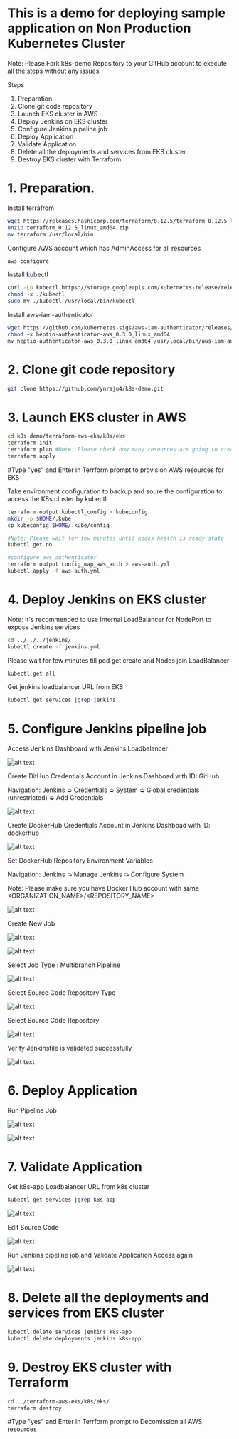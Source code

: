 
# This is a demo for deploying sample application on Non Production Kubernetes Cluster

Note: Please Fork k8s-demo Repository to your GitHub account to execute all the steps without any issues.

Steps
1. Preparation
2. Clone git code repository
3. Launch EKS cluster in AWS
4. Deploy Jenkins on EKS cluster
5. Configure Jenkins pipeline job
6. Deploy Application
7. Validate Application
8. Delete all the deployments and services from EKS cluster
9. Destroy EKS cluster with Terraform 

#   1. Preparation.

Install terrafrom

```bash
wget https://releases.hashicorp.com/terraform/0.12.5/terraform_0.12.5_linux_amd64.zip
unzip terraform_0.12.5_linux_amd64.zip
mv terraform /usr/local/bin
```
Configure AWS account which has AdminAccess for all resources

```bash
aws configure
```

Install kubectl 
```bash
curl -Lo kubectl https://storage.googleapis.com/kubernetes-release/release/$(curl -s https://storage.googleapis.com/kubernetes-release/release/stable.txt)/bin/linux/amd64/kubectl
chmod +x ./kubectl
sudo mv ./kubectl /usr/local/bin/kubectl
```

Install aws-iam-authenticator

```bash
wget https://github.com/kubernetes-sigs/aws-iam-authenticator/releases/download/v0.3.0/heptio-authenticator-aws_0.3.0_linux_amd64
chmod +x heptio-authenticator-aws_0.3.0_linux_amd64
mv heptio-authenticator-aws_0.3.0_linux_amd64 /usr/local/bin/aws-iam-authenticator
```


# 2. Clone git code repository

```bash
git clone https://github.com/ynraju4/k8s-demo.git
```

# 3. Launch EKS cluster in AWS

```bash
cd k8s-demo/terraform-aws-eks/k8s/eks
terraform init
terraform plan #Note: Please check how many resources are going to create on AWS for EKS
terraform apply 
```
#Type "yes" and Enter in Terrform prompt to provision AWS resources for EKS

Take environment configuration to backup and soure the configuration to access the K8s cluster by kubectl 

```bash
terraform output kubectl_config > kubeconfig
mkdir -p $HOME/.kube
cp kubeconfig $HOME/.kube/config

#Note: Please wait for few minutes until nodes health is ready state
kubectl get no

#configure aws authenticater
terraform output config_map_aws_auth > aws-auth.yml
kubectl apply -f aws-auth.yml
```

# 4. Deploy Jenkins on EKS cluster

Note: It's recommended to use Internal LoadBalancer for NodePort to expose Jenkins services

```bash
cd ../../../jenkins/
kubectl create -f jenkins.yml
```
Please wait for few minutes till pod get create and Nodes join LoadBalancer

```bash
kubectl get all
```

Get jenkins loadbalancer URL from EKS

```bash
kubectl get services |grep jenkins
```

# 5. Configure Jenkins pipeline job

Access Jenkins Dashboard with Jenkins Loadbalancer

![alt text](https://github.com/ynraju4/Readme_Images/blob/master/Jenkins_Home_Page.PNG)

Create DitHub Credentials Account in Jenkins Dashboad with ID: GitHub

Navigation: Jenkins ➭ Credentials ➭ System ➭ Global credentials (unrestricted) ➭ Add Credentials
 
![alt text](https://github.com/ynraju4/Readme_Images/blob/master/GitHub.PNG)
 
Create DockerHub Credentials Account in Jenkins Dashboad with ID: dockerhub
 
![alt text](https://github.com/ynraju4/Readme_Images/blob/master/dockerhub.PNG)
 
Set DockerHub Repository Environment Variables

Navigation: Jenkins ➭ Manage Jenkins ➭ Configure System

Note: Please make sure you have Docker Hub account with same <ORGANIZATION_NAME>/<REPOSITORY_NAME>

![alt text](https://github.com/ynraju4/Readme_Images/blob/master/Environment_Variables.PNG)

Create New Job
 
![alt text](https://github.com/ynraju4/Readme_Images/blob/master/Create%20New%20job.PNG)

![alt text](https://github.com/ynraju4/Readme_Images/blob/master/Job%20Name.PNG)
 
Select Job Type : Multibranch Pipeline
 
![alt text](https://github.com/ynraju4/Readme_Images/blob/master/Job%20Type.PNG)
 
Select Source Code Repository Type
 
![alt text](https://github.com/ynraju4/Readme_Images/blob/master/add%20source.PNG)
 
Select Source Code Repository
 
![alt text](https://github.com/ynraju4/Readme_Images/blob/master/Git%20Soruce.PNG)
 
Verify Jenkinsfile is validated successfully
 
![alt text](https://github.com/ynraju4/Readme_Images/blob/master/Jenkinsfilescan.PNG)

# 6. Deploy Application

Run Pipeline Job
 
![alt text](https://github.com/ynraju4/Readme_Images/blob/master/Run%20Job.PNG)
 
![alt text](https://github.com/ynraju4/Readme_Images/blob/master/Pipeline%20Log.PNG)
 
# 7. Validate Application

Get k8s-app Loadbalancer URL from k8s cluster

```bash
kubectl get services |grep k8s-app
```
 
![alt text](https://github.com/ynraju4/Readme_Images/blob/master/DryRUN%20No.1.PNG)
 
Edit Source Code
 
![alt text](https://github.com/ynraju4/Readme_Images/blob/master/edit_index.PNG)
 
Run Jenkins pipeline job and Validate Application Access again
 
![alt text](https://github.com/ynraju4/Readme_Images/blob/master/DryRUN%20No.2.PNG)
 
# 8. Delete all the deployments and services from EKS cluster
```bash
kubectl delete services jenkins k8s-app
kubectl delete deployments jenkins k8s-app
```
# 9. Destroy EKS cluster with Terraform 

```bash
cd ../terraform-aws-eks/k8s/eks/
terraform destroy 
```
#Type "yes" and Enter in Terrform prompt to Decomission all AWS resources



